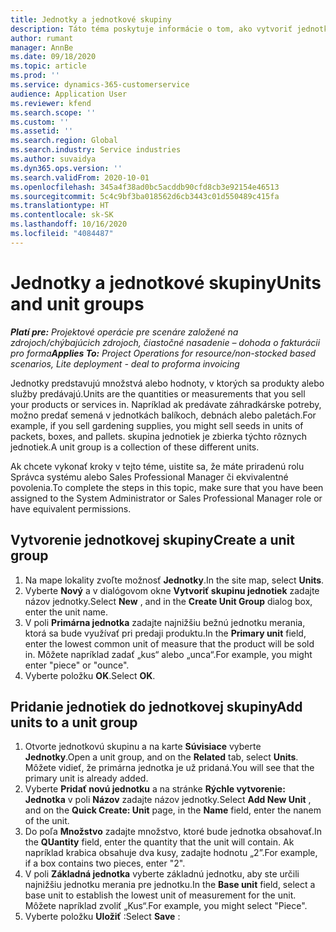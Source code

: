 ```yaml
---
title: Jednotky a jednotkové skupiny
description: Táto téma poskytuje informácie o tom, ako vytvoriť jednotky a skupiny jednotiek v Dynamics 365 Project Operations.
author: rumant
manager: AnnBe
ms.date: 09/18/2020
ms.topic: article
ms.prod: ''
ms.service: dynamics-365-customerservice
audience: Application User
ms.reviewer: kfend
ms.search.scope: ''
ms.custom: ''
ms.assetid: ''
ms.search.region: Global
ms.search.industry: Service industries
ms.author: suvaidya
ms.dyn365.ops.version: ''
ms.search.validFrom: 2020-10-01
ms.openlocfilehash: 345a4f38ad0bc5acddb90cfd8cb3e92154e46513
ms.sourcegitcommit: 5c4c9bf3ba018562d6cb3443c01d550489c415fa
ms.translationtype: HT
ms.contentlocale: sk-SK
ms.lasthandoff: 10/16/2020
ms.locfileid: "4084487"
---
```

# <a name="units-and-unit-groups"></a><span data-ttu-id="fe0e3-103">Jednotky a jednotkové skupiny</span><span class="sxs-lookup"><span data-stu-id="fe0e3-103">Units and unit groups</span></span>

<span data-ttu-id="fe0e3-104">_**Platí pre:** Projektové operácie pre scenáre založené na zdrojoch/chýbajúcich zdrojoch, čiastočné nasadenie – dohoda o fakturácii pro forma_</span><span class="sxs-lookup"><span data-stu-id="fe0e3-104">_**Applies To:** Project Operations for resource/non-stocked based scenarios, Lite deployment - deal to proforma invoicing_</span></span>

<span data-ttu-id="fe0e3-105">Jednotky predstavujú množstvá alebo hodnoty, v ktorých sa produkty alebo služby predávajú.</span><span class="sxs-lookup"><span data-stu-id="fe0e3-105">Units are the quantities or measurements that you sell your products or services in.</span></span> <span data-ttu-id="fe0e3-106">Napríklad ak predávate záhradkárske potreby, možno predať semená v jednotkách balíkoch, debnách alebo paletách.</span><span class="sxs-lookup"><span data-stu-id="fe0e3-106">For example, if you sell gardening supplies, you might sell seeds in units of packets, boxes, and pallets.</span></span> <span data-ttu-id="fe0e3-107">skupina jednotiek je zbierka týchto rôznych jednotiek.</span><span class="sxs-lookup"><span data-stu-id="fe0e3-107">A unit group is a collection of these different units.</span></span>

<span data-ttu-id="fe0e3-108">Ak chcete vykonať kroky v tejto téme, uistite sa, že máte priradenú rolu Správca systému alebo Sales Professional Manager či ekvivalentné povolenia.</span><span class="sxs-lookup"><span data-stu-id="fe0e3-108">To complete the steps in this topic, make sure that you have been assigned to the System Administrator or Sales Professional Manager role or have equivalent permissions.</span></span>

## <a name="create-a-unit-group"></a><span data-ttu-id="fe0e3-109">Vytvorenie jednotkovej skupiny</span><span class="sxs-lookup"><span data-stu-id="fe0e3-109">Create a unit group</span></span>

1. <span data-ttu-id="fe0e3-110">Na mape lokality zvoľte možnosť **Jednotky**.</span><span class="sxs-lookup"><span data-stu-id="fe0e3-110">In the site map, select **Units**.</span></span>
2. <span data-ttu-id="fe0e3-111">Vyberte **Nový** a v dialógovom okne **Vytvoriť skupinu jednotiek** zadajte názov jednotky.</span><span class="sxs-lookup"><span data-stu-id="fe0e3-111">Select **New** , and in the **Create Unit Group** dialog box, enter the unit name.</span></span>
3. <span data-ttu-id="fe0e3-112">V poli **Primárna jednotka** zadajte najnižšiu bežnú jednotku merania, ktorá sa bude využívať pri predaji produktu.</span><span class="sxs-lookup"><span data-stu-id="fe0e3-112">In the **Primary unit** field, enter the lowest common unit of measure that the product will be sold in.</span></span> <span data-ttu-id="fe0e3-113">Môžete napríklad zadať „kus“ alebo „unca“.</span><span class="sxs-lookup"><span data-stu-id="fe0e3-113">For example, you might enter "piece" or "ounce".</span></span>
4. <span data-ttu-id="fe0e3-114">Vyberte položku **OK**.</span><span class="sxs-lookup"><span data-stu-id="fe0e3-114">Select **OK**.</span></span>

## <a name="add-units-to-a-unit-group"></a><span data-ttu-id="fe0e3-115">Pridanie jednotiek do jednotkovej skupiny</span><span class="sxs-lookup"><span data-stu-id="fe0e3-115">Add units to a unit group</span></span>

1. <span data-ttu-id="fe0e3-116">Otvorte jednotkovú skupinu a na karte **Súvisiace** vyberte **Jednotky**.</span><span class="sxs-lookup"><span data-stu-id="fe0e3-116">Open a unit group, and on the **Related** tab, select **Units**.</span></span> <span data-ttu-id="fe0e3-117">Môžete vidieť, že primárna jednotka je už pridaná.</span><span class="sxs-lookup"><span data-stu-id="fe0e3-117">You will see that the primary unit is already added.</span></span>
2. <span data-ttu-id="fe0e3-118">Vyberte **Pridať novú jednotku** a na stránke **Rýchle vytvorenie: Jednotka** v poli **Názov** zadajte názov jednotky.</span><span class="sxs-lookup"><span data-stu-id="fe0e3-118">Select **Add New Unit** , and on the **Quick Create: Unit** page, in the **Name** field, enter the nanem of the unit.</span></span>
3. <span data-ttu-id="fe0e3-119">Do poľa **Množstvo** zadajte množstvo, ktoré bude jednotka obsahovať.</span><span class="sxs-lookup"><span data-stu-id="fe0e3-119">In the **QUantity** field, enter the quantity that the unit will contain.</span></span> <span data-ttu-id="fe0e3-120">Ak napríklad krabica obsahuje dva kusy, zadajte hodnotu „2”.</span><span class="sxs-lookup"><span data-stu-id="fe0e3-120">For example, if a box contains two pieces, enter "2".</span></span> 
4. <span data-ttu-id="fe0e3-121">V poli **Základná jednotka** vyberte základnú jednotku, aby ste určili najnižšiu jednotku merania pre jednotku.</span><span class="sxs-lookup"><span data-stu-id="fe0e3-121">In the **Base unit** field, select a base unit to establish the lowest unit of measurement for the unit.</span></span> <span data-ttu-id="fe0e3-122">Môžete napríklad zvoliť „Kus“.</span><span class="sxs-lookup"><span data-stu-id="fe0e3-122">For example, you might select "Piece".</span></span>
5. <span data-ttu-id="fe0e3-123">Vyberte položku **Uložiť** :</span><span class="sxs-lookup"><span data-stu-id="fe0e3-123">Select **Save** :</span></span>
